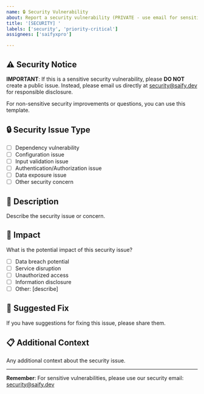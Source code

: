 ```yaml
---
name: 🔒 Security Vulnerability
about: Report a security vulnerability (PRIVATE - use email for sensitive issues)
title: '[SECURITY] '
labels: ['security', 'priority-critical']
assignees: ['saifyxpro']

---
```


## ⚠️ Security Notice

**IMPORTANT**: If this is a sensitive security vulnerability, please **DO NOT** create a public issue. Instead, please email us directly at security@saify.dev for responsible disclosure.

For non-sensitive security improvements or questions, you can use this template.

## 🔒 Security Issue Type

- [ ] Dependency vulnerability
- [ ] Configuration issue
- [ ] Input validation issue
- [ ] Authentication/Authorization issue
- [ ] Data exposure issue
- [ ] Other security concern

## 📝 Description

Describe the security issue or concern.

## 🎯 Impact

What is the potential impact of this security issue?

- [ ] Data breach potential
- [ ] Service disruption
- [ ] Unauthorized access
- [ ] Information disclosure
- [ ] Other: [describe]

## 🔧 Suggested Fix

If you have suggestions for fixing this issue, please share them.

## 📋 Additional Context

Any additional context about the security issue.

---

**Remember**: For sensitive vulnerabilities, please use our security email: security@saify.dev
